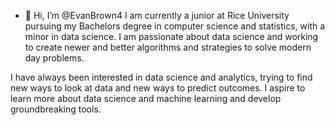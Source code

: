 - 👋 Hi, I’m @EvanBrown4
I am currently a junior at Rice University pursuing my Bachelors degree in computer science and statistics, with a minor in data science.
I am passionate about data science and working to create newer and better algorithms and strategies to solve modern day problems.

I have always been interested in data science and analytics, trying to find new ways to look at data and new ways to predict outcomes.
I aspire to learn more about data science and machine learning and develop groundbreaking tools.
